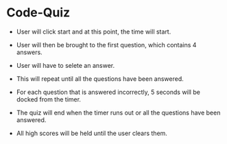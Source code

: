 # Code-Quiz

* User will click start and at this point, the time will start.

* User will then be brought to the first question, which            contains 4 answers.

* User will have to selete an answer.

* This will repeat until all the questions have been answered.

* For each question that is answered incorrectly, 5 seconds         will be docked from the timer.

* The quiz will end when the timer runs out or all the 
     questions have been answered.

* All high scores will be held until the user clears them.